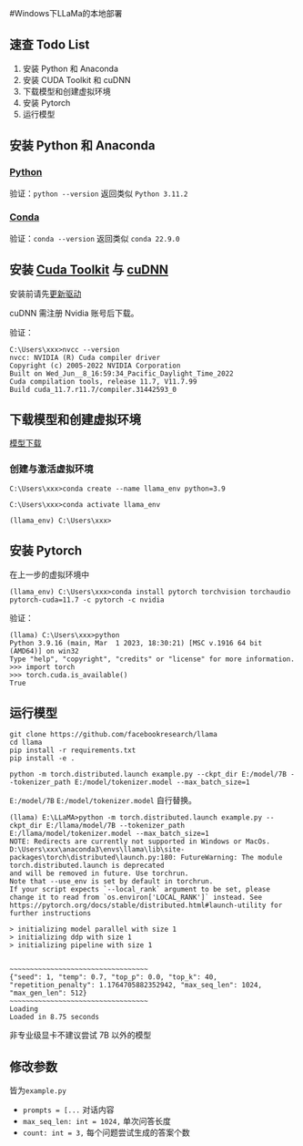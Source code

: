 #Windows下LLaMa的本地部署

## 速查 Todo List

1. 安装 Python 和 Anaconda
2. 安装 CUDA Toolkit 和 cuDNN
3. 下载模型和创建虚拟环境
4. 安装 Pytorch
5. 运行模型

## 安装 Python 和 Anaconda 
### [Python](https://www.python.org/ftp/python/3.11.2/python-3.11.2-amd64.exe)

验证：`python --version` 返回类似 `Python 3.11.2`
### [Conda](https://repo.anaconda.com/archive/Anaconda3-2022.10-Windows-x86_64.exe)

验证：`conda --version` 返回类似 `conda 22.9.0`

## 安装 [Cuda Toolkit](https://developer.download.nvidia.com/compute/cuda/11.7.1/local_installers/cuda_11.7.1_516.94_windows.exe) 与 [cuDNN](https://developer.nvidia.com/downloads/c118-cudnn-windows-8664-880121cuda11-archivezip)

安装前请先[更新驱动](https://www.nvidia.cn/geforce/drivers/)

cuDNN 需注册 Nvidia 账号后下载。

验证：
```
C:\Users\xxx>nvcc --version
nvcc: NVIDIA (R) Cuda compiler driver
Copyright (c) 2005-2022 NVIDIA Corporation
Built on Wed_Jun__8_16:59:34_Pacific_Daylight_Time_2022
Cuda compilation tools, release 11.7, V11.7.99
Build cuda_11.7.r11.7/compiler.31442593_0
```

## 下载模型和创建虚拟环境

[模型下载](magnet:?xt=urn:btih:b8287ebfa04f879b048d4d4404108cf3e8014352)

### 创建与激活虚拟环境

```
C:\Users\xxx>conda create --name llama_env python=3.9

C:\Users\xxx>conda activate llama_env

(llama_env) C:\Users\xxx>
```

## 安装 Pytorch

在上一步的虚拟环境中

`(llama_env) C:\Users\xxx>conda install pytorch torchvision torchaudio pytorch-cuda=11.7 -c pytorch -c nvidia`

验证：
```
(llama) C:\Users\xxx>python
Python 3.9.16 (main, Mar  1 2023, 18:30:21) [MSC v.1916 64 bit (AMD64)] on win32
Type "help", "copyright", "credits" or "license" for more information.
>>> import torch
>>> torch.cuda.is_available()
True
```

## 运行模型

```
git clone https://github.com/facebookresearch/llama
cd llama
pip install -r requirements.txt
pip install -e .
```

`python -m torch.distributed.launch example.py --ckpt_dir E:/model/7B --tokenizer_path E:/model/tokenizer.model --max_batch_size=1`

`E:/model/7B` `E:/model/tokenizer.model` 自行替换。

```
(llama) E:\LLaMA>python -m torch.distributed.launch example.py --ckpt_dir E:/llama/model/7B --tokenizer_path E:/llama/model/tokenizer.model --max_batch_size=1
NOTE: Redirects are currently not supported in Windows or MacOs.
D:\Users\xxx\anaconda3\envs\llama\lib\site-packages\torch\distributed\launch.py:180: FutureWarning: The module torch.distributed.launch is deprecated
and will be removed in future. Use torchrun.
Note that --use_env is set by default in torchrun.
If your script expects `--local_rank` argument to be set, please
change it to read from `os.environ['LOCAL_RANK']` instead. See
https://pytorch.org/docs/stable/distributed.html#launch-utility for
further instructions

> initializing model parallel with size 1
> initializing ddp with size 1
> initializing pipeline with size 1


~~~~~~~~~~~~~~~~~~~~~~~~~~~~~~~~~~
{"seed": 1, "temp": 0.7, "top_p": 0.0, "top_k": 40, "repetition_penalty": 1.1764705882352942, "max_seq_len": 1024, "max_gen_len": 512}
~~~~~~~~~~~~~~~~~~~~~~~~~~~~~~~~~~
Loading
Loaded in 8.75 seconds
```

非专业级显卡不建议尝试 7B 以外的模型

## 修改参数

皆为`example.py`

+ `prompts = [...` 对话内容
+ `max_seq_len: int = 1024,` 单次问答长度
+ `count: int = 3,` 每个问题尝试生成的答案个数
